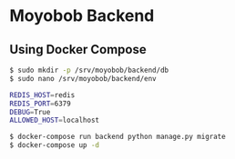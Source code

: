 # Moyobob Backend

## Using Docker Compose

```bash
$ sudo mkdir -p /srv/moyobob/backend/db
$ sudo nano /srv/moyobob/backend/env

REDIS_HOST=redis
REDIS_PORT=6379
DEBUG=True
ALLOWED_HOST=localhost

$ docker-compose run backend python manage.py migrate
$ docker-compose up -d
```
